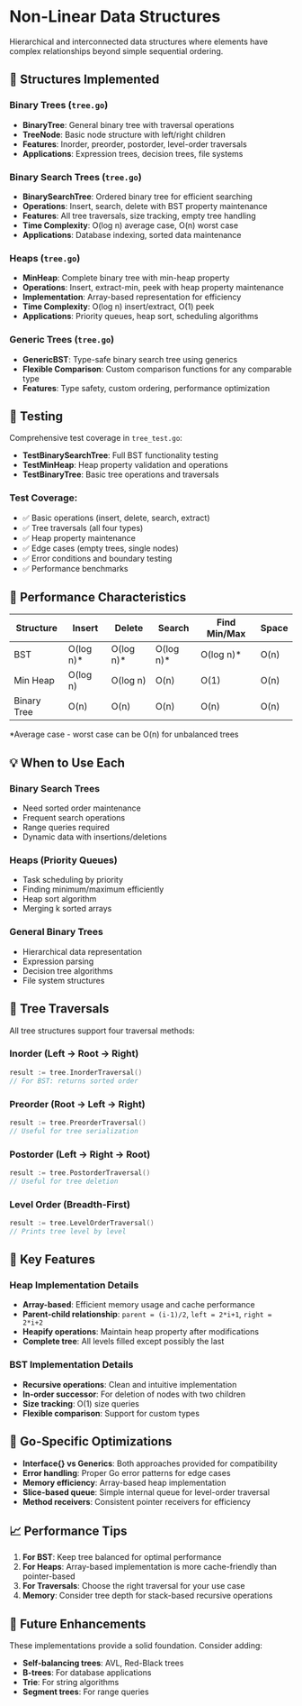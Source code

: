 # Non-Linear Data Structures

Hierarchical and interconnected data structures where elements have complex relationships beyond simple sequential ordering.

## 🌳 Structures Implemented

### Binary Trees (`tree.go`)
- **BinaryTree**: General binary tree with traversal operations
- **TreeNode**: Basic node structure with left/right children
- **Features**: Inorder, preorder, postorder, level-order traversals
- **Applications**: Expression trees, decision trees, file systems

### Binary Search Trees (`tree.go`)
- **BinarySearchTree**: Ordered binary tree for efficient searching
- **Operations**: Insert, search, delete with BST property maintenance
- **Features**: All tree traversals, size tracking, empty tree handling
- **Time Complexity**: O(log n) average case, O(n) worst case
- **Applications**: Database indexing, sorted data maintenance

### Heaps (`tree.go`)
- **MinHeap**: Complete binary tree with min-heap property
- **Operations**: Insert, extract-min, peek with heap property maintenance
- **Implementation**: Array-based representation for efficiency
- **Time Complexity**: O(log n) insert/extract, O(1) peek
- **Applications**: Priority queues, heap sort, scheduling algorithms

### Generic Trees (`tree.go`)
- **GenericBST**: Type-safe binary search tree using generics
- **Flexible Comparison**: Custom comparison functions for any comparable type
- **Features**: Type safety, custom ordering, performance optimization

## 🧪 Testing

Comprehensive test coverage in `tree_test.go`:
- **TestBinarySearchTree**: Full BST functionality testing
- **TestMinHeap**: Heap property validation and operations
- **TestBinaryTree**: Basic tree operations and traversals

### Test Coverage:
- ✅ Basic operations (insert, delete, search, extract)
- ✅ Tree traversals (all four types)
- ✅ Heap property maintenance
- ✅ Edge cases (empty trees, single nodes)
- ✅ Error conditions and boundary testing
- ✅ Performance benchmarks

## 🚀 Performance Characteristics

| Structure | Insert | Delete | Search | Find Min/Max | Space |
|-----------|---------|---------|---------|---------|---------|
| BST | O(log n)* | O(log n)* | O(log n)* | O(log n)* | O(n) |
| Min Heap | O(log n) | O(log n) | O(n) | O(1) | O(n) |
| Binary Tree | O(n) | O(n) | O(n) | O(n) | O(n) |

*Average case - worst case can be O(n) for unbalanced trees

## 💡 When to Use Each

### Binary Search Trees
- Need sorted order maintenance
- Frequent search operations
- Range queries required
- Dynamic data with insertions/deletions

### Heaps (Priority Queues)
- Task scheduling by priority
- Finding minimum/maximum efficiently
- Heap sort algorithm
- Merging k sorted arrays

### General Binary Trees
- Hierarchical data representation
- Expression parsing
- Decision tree algorithms
- File system structures

## 🔄 Tree Traversals

All tree structures support four traversal methods:

### Inorder (Left → Root → Right)
```go
result := tree.InorderTraversal()
// For BST: returns sorted order
```

### Preorder (Root → Left → Right)
```go
result := tree.PreorderTraversal()
// Useful for tree serialization
```

### Postorder (Left → Right → Root)
```go
result := tree.PostorderTraversal()
// Useful for tree deletion
```

### Level Order (Breadth-First)
```go
result := tree.LevelOrderTraversal()
// Prints tree level by level
```

## 🎯 Key Features

### Heap Implementation Details
- **Array-based**: Efficient memory usage and cache performance
- **Parent-child relationship**: `parent = (i-1)/2`, `left = 2*i+1`, `right = 2*i+2`
- **Heapify operations**: Maintain heap property after modifications
- **Complete tree**: All levels filled except possibly the last

### BST Implementation Details
- **Recursive operations**: Clean and intuitive implementation
- **In-order successor**: For deletion of nodes with two children
- **Size tracking**: O(1) size queries
- **Flexible comparison**: Support for custom types

## 🔧 Go-Specific Optimizations

- **Interface{} vs Generics**: Both approaches provided for compatibility
- **Error handling**: Proper Go error patterns for edge cases
- **Memory efficiency**: Array-based heap implementation
- **Slice-based queue**: Simple internal queue for level-order traversal
- **Method receivers**: Consistent pointer receivers for efficiency

## 📈 Performance Tips

1. **For BST**: Keep tree balanced for optimal performance
2. **For Heaps**: Array-based implementation is more cache-friendly than pointer-based
3. **For Traversals**: Choose the right traversal for your use case
4. **Memory**: Consider tree depth for stack-based recursive operations

## 🚧 Future Enhancements

These implementations provide a solid foundation. Consider adding:
- **Self-balancing trees**: AVL, Red-Black trees
- **B-trees**: For database applications
- **Trie**: For string algorithms
- **Segment trees**: For range queries
